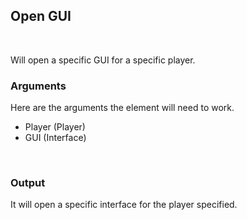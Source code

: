 ## Open GUI
<br>

Will open a specific GUI for a specific player.
<br>

### Arguments
Here are the arguments the element will need to work.
<br>

- Player (Player)
- GUI (Interface)
<br>

### Output
It will open a specific interface for the player specified.
